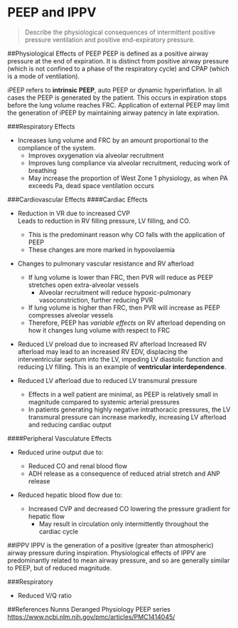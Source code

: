 # PEEP and IPPV
> Describe the physiological consequences of intermittent positive pressure ventilation and positive end-expiratory pressure.


##Physiological Effects of PEEP
PEEP is defined as a positive airway pressure at the end of expiration. It is distinct from positive airway pressure (which is not confined to a phase of the respiratory cycle) and CPAP (which is a mode of ventilation).

iPEEP refers to **intrinsic PEEP**, auto PEEP or dynamic hyperinflation. In all cases the PEEP is generated by the patient. This occurs in expiration stops before the lung volume reaches FRC. Application of external PEEP may limit the generation of iPEEP by maintaining airway patency in late expiration.


###Respiratory Effects
* Increases lung volume and FRC by an amount proportional to the compliance of the system.
    * Improves oxygenation via alveolar recruitment
    * Improves lung compliance via alveolar recruitment, reducing work of breathing
    * May increase the proportion of West Zone 1 physiology, as when PA exceeds Pa, dead space ventilation occurs

###Cardiovascular Effects
####Cardiac Effects
* Reduction in VR due to increased CVP  
Leads to reduction in RV filling pressure, LV filling, and CO.
    * This is the predominant reason why CO falls with the application of PEEP
    * These changes are more marked in hypovolaemia


* Changes to pulmonary vascular resistance and RV afterload
    * If lung volume is lower than FRC, then PVR will reduce as PEEP stretches open extra-alveolar vessels
        * Alveolar recruitment will reduce hypoxic-pulmonary vasoconstriction, further reducing PVR
    * If lung volume is higher than FRC, then PVR will increase as PEEP compresses alveolar vessels
    * Therefore, PEEP has *variable effects* on RV afterload depending on how it changes lung volume with respect to FRC


* Reduced LV preload due to increased RV afterload
Increased RV afterload may lead to an increased RV EDV, displacing the interventricular septum into the LV, impeding LV diastolic function and reducing LV filling. This is an example of **ventricular interdependence**.


* Reduced LV afterload due to reduced LV transmural pressure  
    * Effects in a well patient are minimal, as PEEP is relatively small in magnitude compared to systemic arterial pressures
    * In patients generating highly negative intrathoracic pressures, the LV transmural pressure can increase markedly, increasing LV afterload and reducing cardiac output

####Peripheral Vasculature Effects
* Reduced urine output due to:
    * Reduced CO and renal blood flow
    * ADH release as a consequence of reduced atrial stretch and ANP release


* Reduced hepatic blood flow due to:
    * Increased CVP and decreased CO lowering the pressure gradient for hepatic flow
        * May result in circulation only intermittently throughout the cardiac cycle

##IPPV
IPPV is the generation of a positive (greater than atmospheric) airway pressure during inspiration. Physiological effects of IPPV are predominantly related to mean airway pressure, and so are generally similar to PEEP, but of reduced magnitude.

###Respiratory
* Reduced V/Q ratio


##References
Nunns
Deranged Physiology PEEP series
https://www.ncbi.nlm.nih.gov/pmc/articles/PMC1414045/